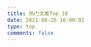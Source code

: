 ```yaml
---
title: 热门文章Top 10
date: 2021-08-26 16:00:01
type: top
comments: false
---
```



<div id="post-rank"></div>

<script src="//cdn.jsdelivr.net/npm/leancloud-storage@3.10.0/dist/av-min.js"></script>
<script>
  var APP_ID = 'RHjVz4WOJBjjkQYVl1t9710K-gzGzoHsz';  //输入个人LeanCloud账号AppID
  var APP_KEY = 'toBHt1UxzIwGnv8YuCV3DkOf';  //输入个人LeanCloud账号AppKey
  AV.init({
    appId: APP_ID,
    appKey: APP_KEY
  });

  var query = new AV.Query('Counter');//表名
  query.descending('time'); //结果按阅读次数降序排序
  query.limit(10);  //最终只返回10条结果
  query.find().then( response => {
    var content = response.reduce( (accum, {attributes}) => {
      accum += `<p><div class="prefix">热度 ${attributes.time} ℃</div><div><a href="${attributes.url}">${attributes.title}</a></div></p>`
      return accum;
    },"")
    document.querySelector("#post-rank").innerHTML = content;
  })
  .catch( error => {
    console.log(error);
  });
</script>

<style type="text/css">
  #post-rank {
    text-align: center;
  }
  #post-rank .prefix {
    color: #ff4d4f;
  }
</style>